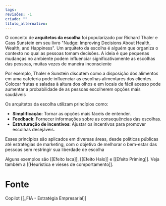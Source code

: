```yaml
---
tags: 
revisões: -1
criado: ""
título_alternativo:
---
```

O conceito de **arquitetos da escolha** foi popularizado por Richard Thaler e Cass Sunstein em seu livro "Nudge: Improving Decisions About Health, Wealth, and Happiness". Um arquiteto da escolha é alguém que organiza o contexto no qual as pessoas tomam decisões. A ideia é que pequenas mudanças no ambiente podem influenciar significativamente as escolhas das pessoas, muitas vezes de maneira inconsciente

Por exemplo, Thaler e Sunstein discutem como a disposição dos alimentos em uma cafeteria pode influenciar as escolhas alimentares dos clientes. Colocar frutas e saladas à altura dos olhos e em locais de fácil acesso pode aumentar a probabilidade de as pessoas escolherem opções mais saudáveis

Os arquitetos da escolha utilizam princípios como:

- **Simplificação**: Tornar as opções mais fáceis de entender.
- **Feedback**: Fornecer informações sobre as consequências das escolhas.
- **Estruturação de incentivos**: Ajustar os incentivos para promover escolhas desejáveis.

Esses princípios são aplicados em diversas áreas, desde políticas públicas até estratégias de marketing, com o objetivo de melhorar o bem-estar das pessoas sem restringir sua liberdade de escolha

Alguns exemplos são [[Efeito Isca]], [[Efeito Halo]] e [[Efeito Priming]]. Veja também a [[Heurística e vieses de comportamento]]. 
# Fonte
Copilot
[[_FIA - Estratégia Empresarial]]